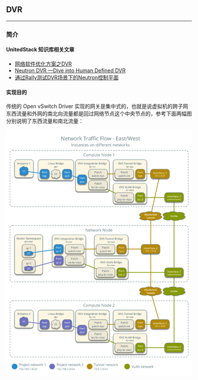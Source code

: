 ## DVR

---

### 简介

#### UnitedStack 知识库相关文章

 - [网络软件优化方案之DVR](https://confluence.ustack.com/pages/viewpage.action?pageId=14024938)
 - [Neutron DVR —Dive into Human Defined DVR](https://confluence.ustack.com/pages/viewpage.action?pageId=16096933)
 - [通过Rally测试DVR场景下的Neutron控制平面](https://confluence.ustack.com/pages/viewpage.action?pageId=16097482)

#### 实现目的

 传统的 Open vSwitch Driver 实现的网关是集中式的，也就是说虚拟机的跨子网东西流量和外网的南北向流量都是回过网络节点这个中央节点的，参考下面两幅图分别说明了东西流量和南北流量：
 
 ![ew][1]
 
 
 
 
 [1]: ../../images/architecture/scenario-classic-ovs-flowew1.png
 [2]: ../../images/architecture/scenario-classic-ovs-flowns2.png